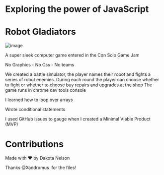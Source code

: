 # Exploring the power of JavaScript
# Robot Gladiators
![image](https://user-images.githubusercontent.com/77229281/107131459-0b609d00-689c-11eb-9d8b-ac93342cc372.png)

A super sleek computer game entered in the Con Solo Game Jam

No Graphics - No Css - No teams

We created a battle simulator, the player names their robot and fights a series of robot enemies. During each round the player can choose whether to fight or whether to choose buy repairs and upgrades at the shop 
The game runs in chrome dev tools console

I learned how to loop over arrays

Wrote conditional statements

I used GitHub issues to gauge when I created a Minimal Viable Product (MVP)

# Contributions

Made with ❤️ by Dakota Nelson

Thanks @Xandromus  for the files! 